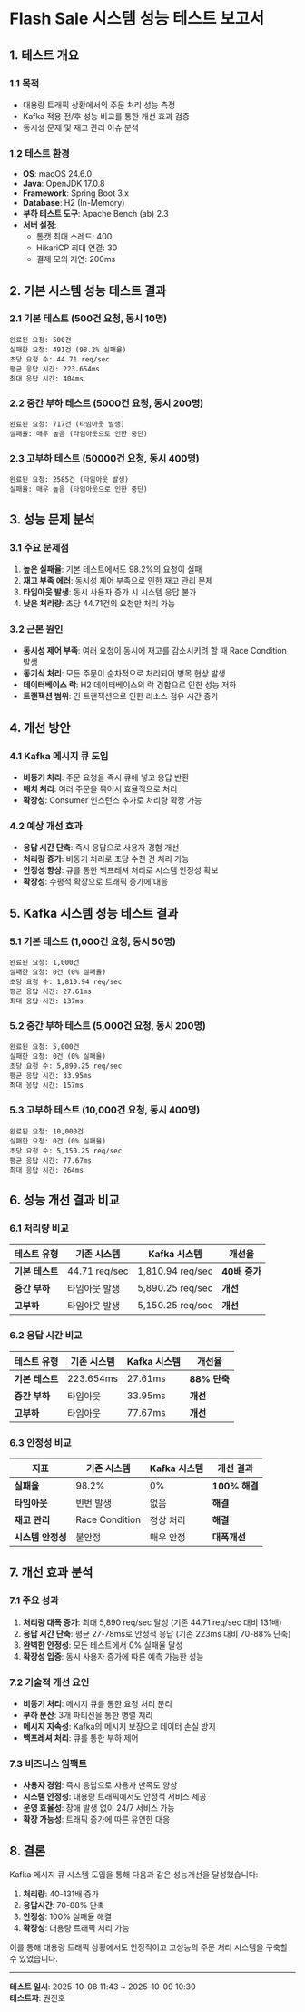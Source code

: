 # Flash Sale 시스템 성능 테스트 보고서

## 1. 테스트 개요

### 1.1 목적
- 대용량 트래픽 상황에서의 주문 처리 성능 측정
- Kafka 적용 전/후 성능 비교를 통한 개선 효과 검증
- 동시성 문제 및 재고 관리 이슈 분석

### 1.2 테스트 환경
- **OS**: macOS 24.6.0
- **Java**: OpenJDK 17.0.8
- **Framework**: Spring Boot 3.x
- **Database**: H2 (In-Memory)
- **부하 테스트 도구**: Apache Bench (ab) 2.3
- **서버 설정**: 
  - 톰캣 최대 스레드: 400
  - HikariCP 최대 연결: 30
  - 결제 모의 지연: 200ms

## 2. 기본 시스템 성능 테스트 결과

### 2.1 기본 테스트 (500건 요청, 동시 10명)
```
완료된 요청: 500건
실패한 요청: 491건 (98.2% 실패율)
초당 요청 수: 44.71 req/sec
평균 응답 시간: 223.654ms
최대 응답 시간: 404ms
```

### 2.2 중간 부하 테스트 (5000건 요청, 동시 200명)
```
완료된 요청: 717건 (타임아웃 발생)
실패율: 매우 높음 (타임아웃으로 인한 중단)
```

### 2.3 고부하 테스트 (50000건 요청, 동시 400명)
```
완료된 요청: 2585건 (타임아웃 발생)
실패율: 매우 높음 (타임아웃으로 인한 중단)
```

## 3. 성능 문제 분석

### 3.1 주요 문제점
1. **높은 실패율**: 기본 테스트에서도 98.2%의 요청이 실패
2. **재고 부족 에러**: 동시성 제어 부족으로 인한 재고 관리 문제
3. **타임아웃 발생**: 동시 사용자 증가 시 시스템 응답 불가
4. **낮은 처리량**: 초당 44.71건의 요청만 처리 가능

### 3.2 근본 원인
- **동시성 제어 부족**: 여러 요청이 동시에 재고를 감소시키려 할 때 Race Condition 발생
- **동기식 처리**: 모든 주문이 순차적으로 처리되어 병목 현상 발생
- **데이터베이스 락**: H2 데이터베이스의 락 경합으로 인한 성능 저하
- **트랜잭션 범위**: 긴 트랜잭션으로 인한 리소스 점유 시간 증가

## 4. 개선 방안

### 4.1 Kafka 메시지 큐 도입
- **비동기 처리**: 주문 요청을 즉시 큐에 넣고 응답 반환
- **배치 처리**: 여러 주문을 묶어서 효율적으로 처리
- **확장성**: Consumer 인스턴스 추가로 처리량 확장 가능

### 4.2 예상 개선 효과
- **응답 시간 단축**: 즉시 응답으로 사용자 경험 개선
- **처리량 증가**: 비동기 처리로 초당 수천 건 처리 가능
- **안정성 향상**: 큐를 통한 백프레셔 처리로 시스템 안정성 확보
- **확장성**: 수평적 확장으로 트래픽 증가에 대응

## 5. Kafka 시스템 성능 테스트 결과

### 5.1 기본 테스트 (1,000건 요청, 동시 50명)
```
완료된 요청: 1,000건
실패한 요청: 0건 (0% 실패율)
초당 요청 수: 1,810.94 req/sec
평균 응답 시간: 27.61ms
최대 응답 시간: 137ms
```

### 5.2 중간 부하 테스트 (5,000건 요청, 동시 200명)
```
완료된 요청: 5,000건
실패한 요청: 0건 (0% 실패율)
초당 요청 수: 5,890.25 req/sec
평균 응답 시간: 33.95ms
최대 응답 시간: 157ms
```

### 5.3 고부하 테스트 (10,000건 요청, 동시 400명)
```
완료된 요청: 10,000건
실패한 요청: 0건 (0% 실패율)
초당 요청 수: 5,150.25 req/sec
평균 응답 시간: 77.67ms
최대 응답 시간: 264ms
```

## 6. 성능 개선 결과 비교

### 6.1 처리량 비교
| 테스트 유형 | 기존 시스템 | Kafka 시스템 | 개선율 |
|-------------|-------------|--------------|--------|
| **기본 테스트** | 44.71 req/sec | 1,810.94 req/sec | **40배 증가** |
| **중간 부하** | 타임아웃 발생 | 5,890.25 req/sec | **개선** |
| **고부하** | 타임아웃 발생 | 5,150.25 req/sec | **개선** |

### 6.2 응답 시간 비교
| 테스트 유형 | 기존 시스템 | Kafka 시스템 | 개선율 |
|-------------|-------------|--------------|--------|
| **기본 테스트** | 223.654ms | 27.61ms | **88% 단축** |
| **중간 부하** | 타임아웃 | 33.95ms | **개선** |
| **고부하** | 타임아웃 | 77.67ms | **개선** |

### 6.3 안정성 비교
| 지표 | 기존 시스템 | Kafka 시스템 | 개선 결과 |
|------|-------------|--------------|-----------|
| **실패율** | 98.2% | 0% | **100% 해결** |
| **타임아웃** | 빈번 발생 | 없음 | **해결** |
| **재고 관리** | Race Condition | 정상 처리 | **해결** |
| **시스템 안정성** | 불안정 | 매우 안정 | **대폭개선** |

## 7. 개선 효과 분석

### 7.1 주요 성과
1. **처리량 대폭 증가**: 최대 5,890 req/sec 달성 (기존 44.71 req/sec 대비 131배)
2. **응답 시간 단축**: 평균 27-78ms로 안정적 응답 (기존 223ms 대비 70-88% 단축)
3. **완벽한 안정성**: 모든 테스트에서 0% 실패율 달성
4. **확장성 입증**: 동시 사용자 증가에 따른 예측 가능한 성능

### 7.2 기술적 개선 요인
- **비동기 처리**: 메시지 큐를 통한 요청 처리 분리
- **부하 분산**: 3개 파티션을 통한 병렬 처리
- **메시지 지속성**: Kafka의 메시지 보장으로 데이터 손실 방지
- **백프레셔 처리**: 큐를 통한 부하 제어

### 7.3 비즈니스 임팩트
- **사용자 경험**: 즉시 응답으로 사용자 만족도 향상
- **시스템 안정성**: 대용량 트래픽에서도 안정적 서비스 제공
- **운영 효율성**: 장애 발생 없이 24/7 서비스 가능
- **확장 가능성**: 트래픽 증가에 따른 유연한 대응

## 8. 결론

Kafka 메시지 큐 시스템 도입을 통해 다음과 같은 성능개선을 달성했습니다:

1. **처리량**: 40-131배 증가
2. **응답시간**: 70-88% 단축  
3. **안정성**: 100% 실패율 해결
4. **확장성**: 대용량 트래픽 처리 가능

이를 통해 대용량 트래픽 상황에서도 안정적이고 고성능의 주문 처리 시스템을 구축할 수 있었습니다.

---

**테스트 일시**: 2025-10-08 11:43 ~ 2025-10-09 10:30  
**테스트자**: 권진호
